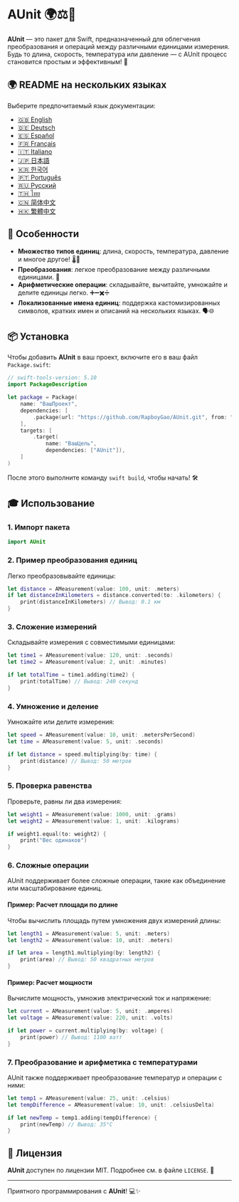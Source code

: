 # AUnit 🌍⚖️📏

**AUnit** — это пакет для Swift, предназначенный для облегчения преобразования и операций между различными единицами измерения. Будь то длина, скорость, температура или давление — с AUnit процесс становится простым и эффективным! 🚀

## 🌍 README на нескольких языках

Выберите предпочитаемый язык документации:

- [🇬🇧 English](./README.en.md)
- [🇩🇪 Deutsch](./README.de.md)
- [🇪🇸 Español](./README.es.md)
- [🇫🇷 Français](./README.fr.md)
- [🇮🇹 Italiano](./README.it.md)
- [🇯🇵 日本語](./README.ja.md)
- [🇰🇷 한국어](./README.ko.md)
- [🇵🇹 Português](./README.pt.md)
- [🇷🇺 Русский](./README.ru.md)
- [🇹🇭 ไทย](./README.th.md)
- [🇨🇳 简体中文](./README.zh-Hans.md)
- [🇭🇰 繁體中文](./README.zh-Hant.md)

## 🌟 Особенности

- **Множество типов единиц**: длина, скорость, температура, давление и многое другое! 🌡️📏
- **Преобразования**: легкое преобразование между различными единицами. 🔄
- **Арифметические операции**: складывайте, вычитайте, умножайте и делите единицы легко. ➕➖✖️➗
- **Локализованные имена единиц**: поддержка кастомизированных символов, кратких имен и описаний на нескольких языках. 🗣️🌐

## 📦 Установка

Чтобы добавить **AUnit** в ваш проект, включите его в ваш файл `Package.swift`:

```swift
// swift-tools-version: 5.10
import PackageDescription

let package = Package(
    name: "ВашПроект",
    dependencies: [
        .package(url: "https://github.com/RapboyGao/AUnit.git", from: "1.0.0"),
    ],
    targets: [
        .target(
            name: "ВашЦель",
            dependencies: ["AUnit"]),
    ]
)
```

После этого выполните команду `swift build`, чтобы начать! 🛠️

## 🎓 Использование

### 1. **Импорт пакета**

```swift
import AUnit
```

### 2. **Пример преобразования единиц**

Легко преобразовывайте единицы:

```swift
let distance = AMeasurement(value: 100, unit: .meters)
if let distanceInKilometers = distance.converted(to: .kilometers) {
    print(distanceInKilometers) // Вывод: 0.1 км
}
```

### 3. **Сложение измерений**

Складывайте измерения с совместимыми единицами:

```swift
let time1 = AMeasurement(value: 120, unit: .seconds)
let time2 = AMeasurement(value: 2, unit: .minutes)

if let totalTime = time1.adding(time2) {
    print(totalTime) // Вывод: 240 секунд
}
```

### 4. **Умножение и деление**

Умножайте или делите измерения:

```swift
let speed = AMeasurement(value: 10, unit: .metersPerSecond)
let time = AMeasurement(value: 5, unit: .seconds)

if let distance = speed.multiplying(by: time) {
    print(distance) // Вывод: 50 метров
}
```

### 5. **Проверка равенства**

Проверьте, равны ли два измерения:

```swift
let weight1 = AMeasurement(value: 1000, unit: .grams)
let weight2 = AMeasurement(value: 1, unit: .kilograms)

if weight1.equal(to: weight2) {
    print("Вес одинаков")
}
```

### 6. **Сложные операции**

AUnit поддерживает более сложные операции, такие как объединение или масштабирование единиц.

#### Пример: Расчет площади по длине

Чтобы вычислить площадь путем умножения двух измерений длины:

```swift
let length1 = AMeasurement(value: 5, unit: .meters)
let length2 = AMeasurement(value: 10, unit: .meters)

if let area = length1.multiplying(by: length2) {
    print(area) // Вывод: 50 квадратных метров
}
```

#### Пример: Расчет мощности

Вычислите мощность, умножив электрический ток и напряжение:

```swift
let current = AMeasurement(value: 5, unit: .amperes)
let voltage = AMeasurement(value: 220, unit: .volts)

if let power = current.multiplying(by: voltage) {
    print(power) // Вывод: 1100 ватт
}
```

### 7. **Преобразование и арифметика с температурами**

AUnit также поддерживает преобразование температур и операции с ними:

```swift
let temp1 = AMeasurement(value: 25, unit: .celsius)
let tempDifference = AMeasurement(value: 10, unit: .celsiusDelta)

if let newTemp = temp1.adding(tempDifference) {
    print(newTemp) // Вывод: 35°C
}
```

## 📜 Лицензия

**AUnit** доступен по лицензии MIT. Подробнее см. в файле `LICENSE`. 📄

---

Приятного программирования с **AUnit**! 💻✨
